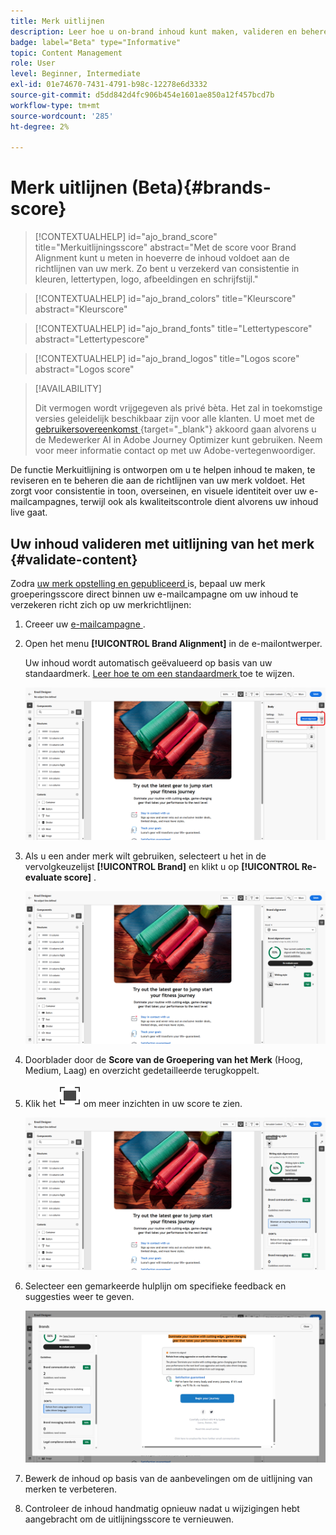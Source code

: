 ```yaml
---
title: Merk uitlijnen
description: Leer hoe u on-brand inhoud kunt maken, valideren en beheren met de score van uw merk.
badge: label="Beta" type="Informative"
topic: Content Management
role: User
level: Beginner, Intermediate
exl-id: 01e74670-7431-4791-b98c-12278e6d3332
source-git-commit: d5dd842d4fc906b454e1601ae850a12f457bcd7b
workflow-type: tm+mt
source-wordcount: '285'
ht-degree: 2%

---
```


# Merk uitlijnen (Beta){#brands-score}

>[!CONTEXTUALHELP]
>id="ajo_brand_score"
>title="Merkuitlijningsscore"
>abstract="Met de score voor Brand Alignment kunt u meten in hoeverre de inhoud voldoet aan de richtlijnen van uw merk. Zo bent u verzekerd van consistentie in kleuren, lettertypen, logo, afbeeldingen en schrijfstijl."

>[!CONTEXTUALHELP]
>id="ajo_brand_colors"
>title="Kleurscore"
>abstract="Kleurscore"

>[!CONTEXTUALHELP]
>id="ajo_brand_fonts"
>title="Lettertypescore"
>abstract="Lettertypescore"

>[!CONTEXTUALHELP]
>id="ajo_brand_logos"
>title="Logos score"
>abstract="Logos score"

>[!AVAILABILITY]
>
>Dit vermogen wordt vrijgegeven als privé bèta. Het zal in toekomstige versies geleidelijk beschikbaar zijn voor alle klanten.
>U moet met de [ gebruikersovereenkomst ](https://www.adobe.com/legal/licenses-terms/adobe-dx-gen-ai-user-guidelines.html){target="_blank"} akkoord gaan alvorens u de Medewerker AI in Adobe Journey Optimizer kunt gebruiken. Neem voor meer informatie contact op met uw Adobe-vertegenwoordiger.

De functie Merkuitlijning is ontworpen om u te helpen inhoud te maken, te reviseren en te beheren die aan de richtlijnen van uw merk voldoet. Het zorgt voor consistentie in toon, overseinen, en visuele identiteit over uw e-mailcampagnes, terwijl ook als kwaliteitscontrole dient alvorens uw inhoud live gaat.

## Uw inhoud valideren met uitlijning van het merk {#validate-content}

Zodra [ uw merk opstelling en gepubliceerd ](brands.md) is, bepaal uw merk groeperingsscore direct binnen uw e-mailcampagne om uw inhoud te verzekeren richt zich op uw merkrichtlijnen:

1. Creeer uw [ e-mailcampagne ](../campaigns/create-campaign.md).

1. Open het menu **[!UICONTROL Brand Alignment]** in de e-mailontwerper.

   Uw inhoud wordt automatisch geëvalueerd op basis van uw standaardmerk. [ Leer hoe te om een standaardmerk ](brands.md) toe te wijzen.

   ![](assets/brand-score-1.png)

1. Als u een ander merk wilt gebruiken, selecteert u het in de vervolgkeuzelijst **[!UICONTROL Brand]** en klikt u op **[!UICONTROL Re-evaluate score]** .

   ![](assets/brand-score-2.png)

1. Doorblader door de **Score van de Groepering van het Merk** (Hoog, Medium, Laag) en overzicht gedetailleerde terugkoppelt.

1. Klik het ![&#128279;](assets/do-not-localize/Smock_FullScreen_18_N.svg " Volledige het schermpictogram van het 1&rbrace; beeld van de Duik ") om meer inzichten in uw score te zien.

   ![](assets/brand-score-3.png)

1. Selecteer een gemarkeerde hulplijn om specifieke feedback en suggesties weer te geven.

   ![](assets/brand-score-4.png)

1. Bewerk de inhoud op basis van de aanbevelingen om de uitlijning van merken te verbeteren.

1. Controleer de inhoud handmatig opnieuw nadat u wijzigingen hebt aangebracht om de uitlijningsscore te vernieuwen.
